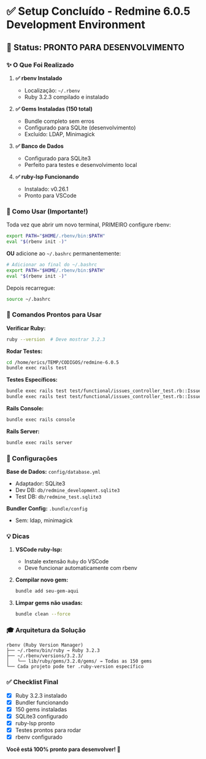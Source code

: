 # ✅ Setup Concluído - Redmine 6.0.5 Development Environment

## 🎯 Status: PRONTO PARA DESENVOLVIMENTO

### ✨ O Que Foi Realizado

1. **✅ rbenv Instalado**

   - Localização: `~/.rbenv`
   - Ruby 3.2.3 compilado e instalado

2. **✅ Gems Instaladas (150 total)**

   - Bundle completo sem erros
   - Configurado para SQLite (desenvolvimento)
   - Excluído: LDAP, Minimagick

3. **✅ Banco de Dados**

   - Configurado para SQLite3
   - Perfeito para testes e desenvolvimento local

4. **✅ ruby-lsp Funcionando**
   - Instalado: v0.26.1
   - Pronto para VSCode

### 🔧 Como Usar (Importante!)

Toda vez que abrir um novo terminal, PRIMEIRO configure rbenv:

```bash
export PATH="$HOME/.rbenv/bin:$PATH"
eval "$(rbenv init -)"
```

**OU** adicione ao `~/.bashrc` permanentemente:

```bash
# Adicionar ao final do ~/.bashrc
export PATH="$HOME/.rbenv/bin:$PATH"
eval "$(rbenv init -)"
```

Depois recarregue:

```bash
source ~/.bashrc
```

### 🚀 Comandos Prontos para Usar

**Verificar Ruby:**

```bash
ruby --version  # Deve mostrar 3.2.3
```

**Rodar Testes:**

```bash
cd /home/erics/TEMP/CODIGOS/redmine-6.0.5
bundle exec rails test
```

**Testes Específicos:**

```bash
bundle exec rails test test/functional/issues_controller_test.rb::IssuesControllerTest::test_index_sort_by_spent_hours
bundle exec rails test test/functional/issues_controller_test.rb::IssuesControllerTest::test_index_sort_by_total_spent_hours
```

**Rails Console:**

```bash
bundle exec rails console
```

**Rails Server:**

```bash
bundle exec rails server
```

### 📝 Configurações

**Base de Dados:** `config/database.yml`

- Adaptador: SQLite3
- Dev DB: `db/redmine_development.sqlite3`
- Test DB: `db/redmine_test.sqlite3`

**Bundler Config:** `.bundle/config`

- Sem: ldap, minimagick

### 💡 Dicas

1. **VSCode ruby-lsp:**

   - Instale extensão `Ruby` do VSCode
   - Deve funcionar automaticamente com rbenv

2. **Compilar novo gem:**

   ```bash
   bundle add seu-gem-aqui
   ```

3. **Limpar gems não usadas:**
   ```bash
   bundle clean --force
   ```

### 🎓 Arquitetura da Solução

```
rbenv (Ruby Version Manager)
├── ~/.rbenv/bin/ruby → Ruby 3.2.3
├── ~/.rbenv/versions/3.2.3/
│   └── lib/ruby/gems/3.2.0/gems/ → Todas as 150 gems
└── Cada projeto pode ter .ruby-version específico
```

### ✅ Checklist Final

- [x] Ruby 3.2.3 instalado
- [x] Bundler funcionando
- [x] 150 gems instaladas
- [x] SQLite3 configurado
- [x] ruby-lsp pronto
- [x] Testes prontos para rodar
- [x] rbenv configurado

**Você está 100% pronto para desenvolver! 🚀**

